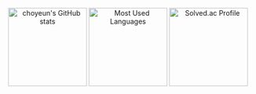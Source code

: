 <p align ="center">
  <img alt ="choyeun's GitHub stats" height="160em" src="https://github-readme-stats.vercel.app/api?username=choyeun&show_icons=true&include_all_commits=true">
  <img alt ="Most Used Languages" height="160em" src="https://github-readme-stats.vercel.app/api/top-langs/?username=choyeun&hide=html&layout=compact">
 <img alt="Solved.ac Profile" height= "160em"   src="http://mazassumnida.wtf/api/generate_badge?boj=choyeun">
</p>
